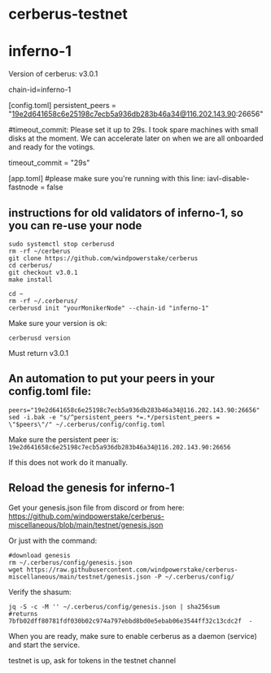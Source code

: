 # cerberus-testnet

# inferno-1
Version of cerberus: v3.0.1

chain-id=inferno-1

[config.toml]
persistent_peers = "19e2d641658c6e25198c7ecb5a936db283b46a34@116.202.143.90:26656"


#timeout_commit: Please set it up to 29s. I took spare machines with small disks at the moment. We can accelerate later on when we are all onboarded and ready for the votings. 

timeout_commit = "29s"

[app.toml]
#please make sure you're running with this line:
iavl-disable-fastnode = false

## instructions for old validators of inferno-1, so you can re-use your node


```
sudo systemctl stop cerberusd
rm -rf ~/cerberus
git clone https://github.com/windpowerstake/cerberus
cd cerberus/
git checkout v3.0.1
make install

cd ~
rm -rf ~/.cerberus/
cerberusd init "yourMonikerNode" --chain-id "inferno-1"
```


Make sure your version is ok:

```cerberusd version```


Must return v3.0.1


## An automation to put your peers in your config.toml file:

```
peers="19e2d641658c6e25198c7ecb5a936db283b46a34@116.202.143.90:26656"
sed -i.bak -e "s/^persistent_peers *=.*/persistent_peers = \"$peers\"/" ~/.cerberus/config/config.toml
```

Make sure the persistent peer is: `19e2d641658c6e25198c7ecb5a936db283b46a34@116.202.143.90:26656`

If this does not work do it manually.

## Reload the genesis for inferno-1

Get your genesis.json file from discord or from here: https://github.com/windpowerstake/cerberus-miscellaneous/blob/main/testnet/genesis.json

Or just with the command:

```
#download genesis
rm ~/.cerberus/config/genesis.json
wget https://raw.githubusercontent.com/windpowerstake/cerberus-miscellaneous/main/testnet/genesis.json -P ~/.cerberus/config/
```

Verify the shasum:
``` 
jq -S -c -M '' ~/.cerberus/config/genesis.json | sha256sum
#returns 7bfb02dff80781fdf030b02c974a797ebbd8bd0e5ebab06e3544ff32c13cdc2f  -
```


When you are ready, make sure to enable cerberus as a daemon (service) and start the service.


testnet is up, ask for tokens in the testnet channel

